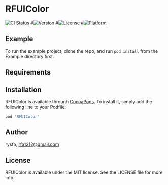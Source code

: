 # RFUIColor

[![CI Status](https://img.shields.io/travis/rysfa/RFUIColor.svg?style=flat)](https://travis-ci.org/rysfa/RFUIColor)
#[![Version](https://img.shields.io/cocoapods/v/RFUIColor.svg?style=flat)](https://cocoapods.org/pods/RFUIColor)
#[![License](https://img.shields.io/cocoapods/l/RFUIColor.svg?style=flat)](https://cocoapods.org/pods/RFUIColor)
#[![Platform](https://img.shields.io/cocoapods/p/RFUIColor.svg?style=flat)](https://cocoapods.org/pods/RFUIColor)

## Example

To run the example project, clone the repo, and run `pod install` from the Example directory first.

## Requirements

## Installation

RFUIColor is available through [CocoaPods](https://cocoapods.org). To install
it, simply add the following line to your Podfile:

```ruby
pod 'RFUIColor'
```

## Author

rysfa, rfa1212@gmail.com

## License

RFUIColor is available under the MIT license. See the LICENSE file for more info.
